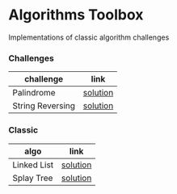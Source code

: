 # Algorithms Toolbox 
  
Implementations of classic algorithm challenges

### Challenges

| challenge | link | 
|---|---|
| Palindrome |  [solution](challenges/palindrome) |
| String Reversing |  [solution](challenges/string-reversing) |


### Classic

| algo | link | 
|---|---|
| Linked List |  [solution](classic/linked-list) |
| Splay Tree |  [solution](classic/splay-tree) |